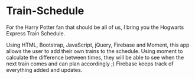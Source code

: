 # Train-Schedule

For the Harry Potter fan that should be all of us, I bring you the Hogwarts Express Train Schedule.

Using HTML, Bootstrap, JavaScript, jQuery, Firebase and Moment, this app allows the user to add their own trains to the schedule. Using moment to calculate the difference between times, they will be able to see when the next train comes and can plan accordingly ;) Firebase keeps track of everything added and updates.

